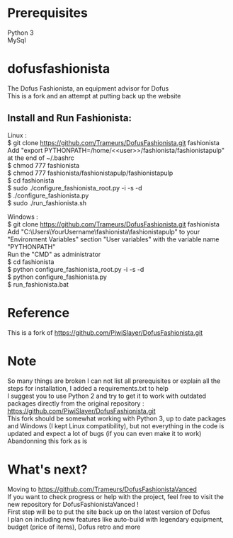 # Prerequisites

Python 3   
MySql    

# dofusfashionista
The Dofus Fashionista, an equipment advisor for Dofus    
This is a fork and an attempt at putting back up the website

## Install and Run Fashionista:

Linux :     
$ git clone https://github.com/Trameurs/DofusFashionista.git fashionista  
Add "export PYTHONPATH=/home/<\<user\>>/fashionista/fashionistapulp" at the end of ~/.bashrc  
$ chmod 777 fashionista  
$ chmod 777 fashionista/fashionistapulp/fashionistapulp  
$ cd fashionista  
$ sudo ./configure_fashionista_root.py -i -s -d  
$ ./configure_fashionista.py  
$ sudo ./run_fashionista.sh  

Windows :     
$ git clone https://github.com/Trameurs/DofusFashionista.git fashionista   
Add "C:\Users\YourUsername\fashionista\fashionistapulp" to your "Environment Variables" section "User variables" with the variable name "PYTHONPATH"    
Run the "CMD" as administrator    
$ cd fashionista    
$ python configure_fashionista_root.py -i -s -d    
$ python configure_fashionista.py    
$ run_fashionista.bat    

# Reference

This is a fork of https://github.com/PiwiSlayer/DofusFashionista.git

# Note   
   
So many things are broken I can not list all prerequisites or explain all the steps for installation, I added a requirements.txt to help     
I suggest you to use Python 2 and try to get it to work with outdated packages directly from the original repository : https://github.com/PiwiSlayer/DofusFashionista.git    
This fork should be somewhat working with Python 3, up to date packages and Windows (I kept Linux compatibility), but not everything in the code is updated and expect a lot of bugs (if you can even make it to work)    
Abandonning this fork as is    

# What's next?   

Moving to https://github.com/Trameurs/DofusFashionistaVanced     
If you want to check progress or help with the project, feel free to visit the new repository for DofusFashionistaVanced !     
First step will be to put the site back up on the latest version of Dofus    
I plan on including new features like auto-build with legendary equipment, budget (price of items), Dofus retro and more    
